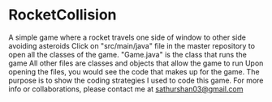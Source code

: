 # RocketCollision
A simple game where a rocket travels one side of window to other side avoiding asteroids 
Click on "src/main/java" file in the master repository to open all the classes of the game.
"Game.java" is the class that runs the game
All other files are classes and objects that allow the game to run
Upon opening the files, you would see the code that makes up for the game. The purpose is to show the coding strategies I used to code this game.
For more info or collaborations, please contact me at sathurshan03@gmail.com
